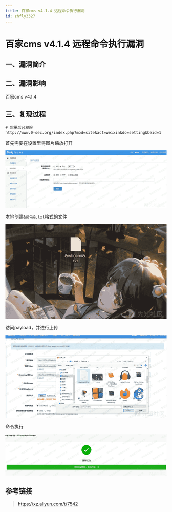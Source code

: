 ```yaml
---
title: 百家cms v4.1.4 远程命令执行漏洞
id: zhfly3327
---
```


# 百家cms v4.1.4 远程命令执行漏洞

## 一、漏洞简介

## 二、漏洞影响

百家cms v4.1.4

## 三、复现过程

```
# 需要后台权限
http://www.0-sec.org/index.php?mod=site&act=weixin&do=setting&beid=1 
```

首先需要在设置里将图片缩放打开

![image](../img/4ebfb35ad0f2ba4d8cabb1180da1bdfd.png)

本地创建`&命令&.txt`格式的文件

![image](../img/009a3204a36e5168970f2f673838985d.png)

访问payload，并进行上传

![image](../img/0dcc8783ef240a04ec3114ce3e3a2191.png)

命令执行

![image](../img/5a36eb8c247236edbf7aa37d361d5ee6.png)

## 参考链接

> https://xz.aliyun.com/t/7542